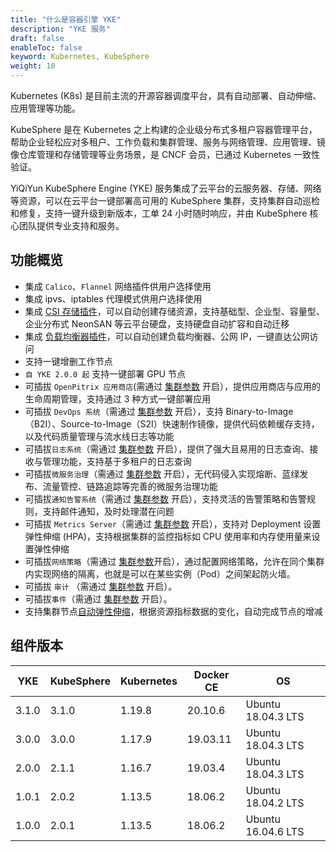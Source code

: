 ```yaml
---
title: "什么是容器引擎 YKE"
description: "YKE 服务"
draft: false
enableToc: false
keyword: Kubernetes, KubeSphere
weight: 10
---
```


Kubernetes (K8s) 是目前主流的开源容器调度平台，具有自动部署、自动伸缩、应用管理等功能。

KubeSphere 是在 Kubernetes 之上构建的企业级分布式多租户容器管理平台，帮助企业轻松应对多租户、工作负载和集群管理、服务与网络管理、应用管理、镜像仓库管理和存储管理等业务场景，是 CNCF 会员，已通过 Kubernetes 一致性验证。

YiQiYun KubeSphere Engine (YKE) 服务集成了云平台的云服务器、存储、网络等资源，可以在云平台一键部署高可用的 KubeSphere 集群，支持集群自动巡检和修复，支持一键升级到新版本，工单 24 小时随时响应，并由 KubeSphere 核心团队提供专业支持和服务。

## 功能概览

- 集成 `Calico`、`Flannel` 网络插件供用户选择使用
- 集成 ipvs、iptables 代理模式供用户选择使用
- 集成 [CSI 存储插件](../../attach/qingcloud-csi-master.zip)，可以自动创建存储资源，支持基础型、企业型、容量型、企业分布式 NeonSAN 等云平台硬盘，支持硬盘自动扩容和自动迁移
- 集成 [负载均衡器插件](../../attach/qingcloud-cloud-controller-manager-master.zip)，可以自动创建负载均衡器、公网 IP，一键直达公网访问
- 支持一键增删工作节点
- `自 YKE 2.0.0 起` 支持一键部署 GPU 节点
- 可插拔 `OpenPitrix 应用商店`(需通过 [集群参数](/container/qke/admin/main/#服务环境参数设置) 开启），提供应用商店与应用的生命周期管理，支持通过 3 种方式一键部署应用
- 可插拔 `DevOps 系统`（需通过 [集群参数](/container/qke/admin/main/#服务环境参数设置) 开启），支持 Binary-to-Image（B2I）、Source-to-Image（S2I）快速制作镜像，提供代码依赖缓存支持，以及代码质量管理与流水线日志等功能
- 可插拔`日志系统`（需通过 [集群参数](/container/qke/admin/main/#服务环境参数设置) 开启），提供了强大且易用的日志查询、接收与管理功能，支持基于多租户的日志查询
- 可插拔`微服务治理`（需通过 [集群参数](/container/qke/admin/main/#服务环境参数设置) 开启），无代码侵入实现熔断、蓝绿发布、流量管控、链路追踪等完善的微服务治理功能
- 可插拔`通知告警系统`（需通过 [集群参数](/container/qke/admin/main/#服务环境参数设置) 开启），支持灵活的告警策略和告警规则，支持邮件通知，及时处理潜在问题
- 可插拔 `Metrics Server`（需通过 [集群参数](/container/qke/admin/main/#服务环境参数设置) 开启），支持对 Deployment 设置弹性伸缩 (HPA)，支持根据集群的监控指标如 CPU 使用率和内存使用量来设置弹性伸缩
- 可插拔`网络策略`（需通过 [集群参数](/container/qke/admin/main/#服务环境参数设置)开启），通过配置网络策略，允许在同个集群内实现网络的隔离，也就是可以在某些实例（Pod）之间架起防火墙。
- 可插拔 `审计` （需通过 [集群参数](/container/qke/admin/main/#服务环境参数设置) 开启）。
- 可插拔`事件`（需通过 [集群参数](/container/qke/admin/main/#服务环境参数设置) 开启）。
- 支持集群节点[自动弹性伸缩](/operation/autoscaling/intro/intro/)，根据资源指标数据的变化，自动完成节点的增减

## 组件版本

| YKE   | KubeSphere | Kubernetes | Docker CE | OS                 |
| ----- | ---------- | ---------- | --------- | ------------------ |
| 3.1.0 | 3.1.0      | 1.19.8     | 20.10.6   | Ubuntu 18.04.3 LTS |
| 3.0.0 | 3.0.0      | 1.17.9     | 19.03.11  | Ubuntu 18.04.3 LTS |
| 2.0.0 | 2.1.1      | 1.16.7     | 19.03.4   | Ubuntu 18.04.3 LTS |
| 1.0.1 | 2.0.2      | 1.13.5     | 18.06.2   | Ubuntu 18.04.2 LTS |
| 1.0.0 | 2.0.1      | 1.13.5     | 18.06.2   | Ubuntu 16.04.6 LTS |

